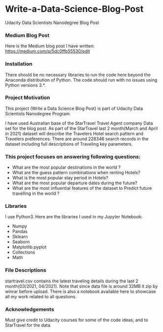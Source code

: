 # Write-a-Data-Science-Blog-Post
Udacity Data Scientists Nanodegree Blog Post

### Medium Blog Post
Here is the Medium blog post I have written: https://medium.com/p/5dc0ffb55530/edit

### Installation
There should be no necessary libraries to run the code here beyond the Anaconda distribution of Python. The code should run with no issues using Python versions 3.*.

### Project Motivation
This project (Write a Data Science Blog Post) is part of Udacity Data Scientists Nanodegree Program.

I have used Australian base of the StarTravel Travel Agent company Data set for the blog post. As part of the StarTravel last 2 month(March and April in 2021) dataset will describe the Travelers Hotel search pattern and Travelers preferences. There are around 228346 search records in the dataset including full descriptions of Traveling key parameters.

### This project focuses on answering following questions: 

- What are the most popular destinations in the world ? 
- What are the guess pattern combinations when renting Hotels?
- What is the most popular stay period in Hotels?
- What are the most popular departure dates during the future?
- What are the most influential features of the dataset to Predict future travelling  in the world ?


### Libraries
I use Python3. Here are the libraries I used in my Jupyter Notebook:

- Numpy
- Pandas
- Sklearn
- Seaborn
- Matplotlib.pyplot
- Collections
- Math

### File Descriptions
startravel.csv contains the latest traveling details during the last 2 month(03/2021, 04/2021). Note that since data file is around 32MB it zip by winrar before upload.
There is also a notebook available here to showcase all my work related to all  questions.

### Acknowledgements
Must give credit to Udacity courses for some of the code ideas, and to StarTravel  for the data. 
